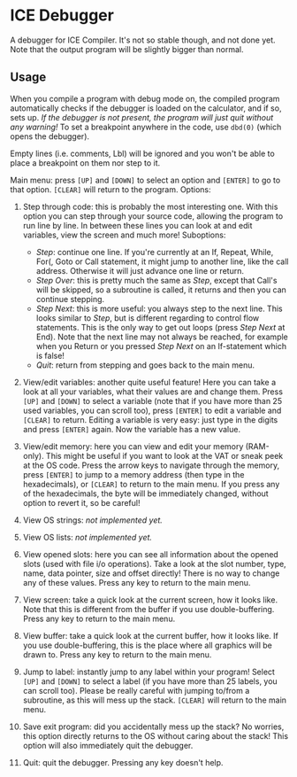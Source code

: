 # ICE Debugger
A debugger for ICE Compiler. It's not so stable though, and not done yet. Note that the output program will be slightly bigger than normal.

## Usage
When you compile a program with debug mode on, the compiled program automatically checks if the debugger is loaded on the calculator, and if so, sets up. *If the debugger is not present, the program will just quit without any warning!* To set a breakpoint anywhere in the code, use `dbd(0)` (which opens the debugger).

Empty lines (i.e. comments, Lbl) will be ignored and you won't be able to place a breakpoint on them nor step to it.

Main menu: press `[UP]` and `[DOWN]` to select an option and `[ENTER]` to go to that option. `[CLEAR]` will return to the program. Options: 
1. Step through code: this is probably the most interesting one. With this option you can step through your source code, allowing the program to run line by line. In between these lines you can look at and edit variables, view the screen and much more! Suboptions:
    * _Step_: continue one line. If you're currently at an If, Repeat, While, For(, Goto or Call statement, it might jump to another line, like the call address. Otherwise it will just advance one line or return.
    * _Step Over_: this is pretty much the same as _Step_, except that Call's will be skipped, so a subroutine is called, it returns and then you can continue stepping.
    * _Step Next_: this is more useful: you always step to the next line. This looks similar to _Step_, but is different regarding to control flow statements. This is the only way to get out loops (press _Step Next_ at End). Note that the next line may not always be reached, for example when you Return or you pressed _Step Next_ on an If-statement which is false!
    * _Quit_: return from stepping and goes back to the main menu.
    
2. View/edit variables: another quite useful feature! Here you can take a look at all your variables, what their values are and change them. Press `[UP]` and `[DOWN]` to select a variable (note that if you have more than 25 used variables, you can scroll too), press `[ENTER]` to edit a variable and `[CLEAR]` to return. Editing a variable is very easy: just type in the digits and press `[ENTER]` again. Now the variable has a new value.

3. View/edit memory: here you can view and edit your memory (RAM-only). This might be useful if you want to look at the VAT or sneak peek at the OS code. Press the arrow keys to navigate through the memory, press `[ENTER]` to jump to a memory address (then type in the hexadecimals), or `[CLEAR]` to return to the main menu. If you press any of the hexadecimals, the byte will be immediately changed, without option to revert it, so be careful!

4. View OS strings: _not implemented yet._

5. View OS lists: _not implemented yet._

6. View opened slots: here you can see all information about the opened slots (used with file i/o operations). Take a look at the slot number, type, name, data pointer, size and offset directly! There is no way to change any of these values. Press any key to return to the main menu.

7. View screen: take a quick look at the current screen, how it looks like. Note that this is different from the buffer if you use double-buffering. Press any key to return to the main menu.

8. View buffer: take a quick look at the current buffer, how it looks like. If you use double-buffering, this is the place where all graphics will be drawn to. Press any key to return to the main menu.

9. Jump to label: instantly jump to any label within your program! Select `[UP]` and `[DOWN]` to select a label (if you have more than 25 labels, you can scroll too). Please be really careful with jumping to/from a subroutine, as this will mess up the stack. `[CLEAR]` will return to the main menu.

10. Save exit program: did you accidentally mess up the stack? No worries, this option directly returns to the OS without caring about the stack! This option will also immediately quit the debugger.

11. Quit: quit the debugger. Pressing any key doesn't help.
